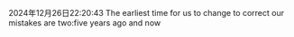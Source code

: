 2024年12月26日22:20:43
The earliest time for us to change to correct our mistakes are two:five years ago and now